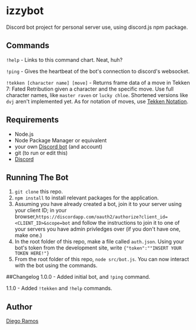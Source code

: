 # izzybot
Discord bot project for personal server use, using discord.js npm package.

## Commands 
`!help` - Links to this command chart. Neat, huh?

`!ping` - Gives the heartbeat of the bot's connection to discord's websocket.

`!tekken [character name] [move]` - Returns frame data of a move in Tekken 7: Fated Retribution given a character and the specific move. Use full character names, like `master raven` or `lucky chloe`. Shortened versions like `dvj` aren't implemented yet.
As for notation of moves, use [Tekken Notation](http://www.tekkenzaibatsu.com/legend.php). 

## Requirements
- Node.js
- Node Package Manager or equivalent
- your own [Discord bot](https://discordapp.com/developers/applications/) (and account)
- git (to run or edit this)
- [Discord](https://discordapp.com/)

## Running The Bot
1. `git clone` this repo.
2. `npm install` to install relevant packages for the application.
2. Assuming you have already created a bot, join it to your server using your client ID; in your browser,` https://discordapp.com/oauth2/authorize?client_id=<CLIENT_ID>&scope=bot
` and follow the instructions to join it to one of your servers you have admin privledges over (if you don't have one, make one.)
3. In the root folder of this repo, make a file called `auth.json`. Using your bot's token from the development site, write `{"token":""INSERT YOUR TOKEN HERE!"}`
4. From the root folder of this repo, `node src/bot.js`. You can now interact with the bot using the commands.

##Changelog
1.0.0 - Added initial bot, and `!ping` command.

1.1.0 - Added `!tekken` and `!help` commands.

## Author
[Diego Ramos](https://github.com/diego-ramos130)

